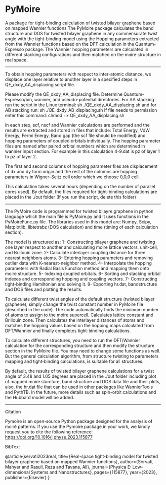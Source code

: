 # PyMoire
A package for tight-binding calculation of twisted bilayer graphene based on mapped Wannier functions
The PyMoire package calculates the band structure and DOS for twisted bilayer graphene in any commensurate twist angle with the tight-binding model
using the Hopping parameters extracted from the Wannier functions based on the DFT calculation in the Quantum-Espresso package.
The Wannier hopping parameters are calculated in different stacking configurations and then matched on the moire structure in real space.

----------------------------------------------------
To obtain hopping parameters with respect to inter-atomic distance, we displace one layer relative to another layer in a specified steps in QE_dxdy_AA_displacing script file.

Please modify the QE_dxdy_AA_displacing file. Determine Quantum-Espresso/bin, wannier, and pseudo-potential directories. For AA stacking run the script in the Linux terminal:
sh ./QE_dxdy_AA_displacing.sh
and for AB stacking run:
sh ./QE_dxdy_AB_displacing.sh
If file needs to permission enter this command:
chmod +x QE_dxdy_AA_displacing.sh

In each step, scf, nscf and Wannier calculations are performed and the results are extracted and stored in files that include: Total Energy, VdW Energy, Fermi Energy, Band gap (the scf file should be modified) and hopping parameters of coupled orbitals individually. The hopping parameter files are named after paired orbital numbers which are determined in wannier input section. For example in this calculation 4-9.dat is pz of layer 1 to pz of layer 2.

The first and second columns of hopping parameter files are displacement of dx and dy form origin and the rest of the columns are hopping parameters in Wigner–Seitz cell order which we choose 0,0,0 cell.

This calculation takes several hours (depending on the number of parallel cores used). By default, the files required for tight-binding calculations are placed in the ./out folder (If you run the script, delete this folder) 

----------------------------------------------------
The PyMoire code is programmed for twisted bilayre graphene in python language which the main file is PyMoire.py and it uses functions in the PyMoireFunc.py file. The libraries used in this model are:
Numpy, Scipy, Matplotlib, libtetrabz (DOS calculation) and time (timing of each calculation section).

The model is structured as: 
1- Constructing bilayer graphene and twisting one layer respect to another and calculating moire lattice vectors, unit-cell, and Brillouin zone.
2- Calculate interlayer coupling distance for three nearest neighbors atoms.
3- Entering hopping parameters and removing outlier data with K-nearest-neighbor method.
4- Interpolate the hopping parameters with Radial Basis Function method and mapping them onto moire structure.
5- Indexing coupled orbitals.
6- Sorting and stacking orbital indexes and corresponding hopping and coupling vectors.
7- Constructing tight-binding Hamiltonian and solving it.
8- Exporting hr.dat, bandstructure and DOS files and plotting the results.

To calculate different twist angles of the default structure (twisted bilayer graphene), simply change the twist constant number in PyMoire file (described in the code). The code automatically finds the minimum number of atoms to assign to the moire supercell. Calculates lattice constant and Brillouin zone. Then calculates the interlayer distances of atoms and matches the hopping values based on the hopping maps calculated from DFT/Wannier and finally completes tight-binding calculations.

To calculate different structures, you need to run the DFT/Wannier calculation for the corresponding structure and then modify the structure section in the PyMoire file. You may need to change some functions as well. But the general calculation algorithm, from structure twisting to parameters mapping and tight-binding calculations, is suitable for all structures.

By default, the results of twisted bilayer graphene calculations for a twist angle of 3.48 and 1.05 degrees are placed in the ./out folder including plot of mapped moire sturcture, band structure and DOS data file and their plots, also, the hr.dat file that can be used in other packages like WannierTools and PythTB.
In the future, more details such as spin-orbit calculations and the Hubbard model will be added.

-----------------------------------------------------
Citation

Pymoire is an open-source Python package designed for the analysis of moiré patterns.
If you use the Pymoire package in your work, we kindly request you to cite the following reference:
https://doi.org/10.1016/j.physe.2023.115877

BibTex:

@article{servati2023real,
  title={Real-space tight-binding model for twisted bilayer graphene based on mapped Wannier functions},
  author={Servati, Mahyar and Rasuli, Reza and Tavana, Ali},
  journal={Physica E: Low-dimensional Systems and Nanostructures},
  pages={115877},
  year={2023},
  publisher={Elsevier}
}


